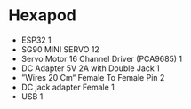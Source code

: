 # Hexapod
- ESP32    1
- SG90 MINI SERVO    12
- Servo Motor 16 Channel Driver (PCA9685)    1
- DC Adapter 5V 2A with Double Jack    1
- ”Wires 20 Cm“ Female To Female Pin    2
- DC jack adapter Female 1
- USB 1
